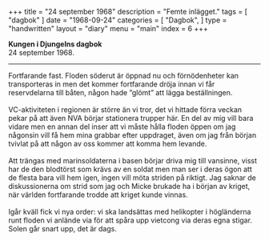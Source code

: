 +++
title = "24 september 1968"
description = "Femte inlägget."
tags = [
    "dagbok"
]
date = "1968-09-24"
categories = [
    "Dagbok",
]
type = "handwritten"
layout = "diary"
menu = "main"
index = 6
+++

<b>Kungen i Djungelns dagbok</b><br/>
24 september 1968.
<hr />

Fortfarande fast. Floden söderut är öppnad nu och förnödenheter kan transporteras in men det kommer fortfarande dröja innan vi får reservdelarna till båten, någon hade ”glömt” att lägga beställningen. 
\
\
VC-aktiviteten i regionen är större än vi tror, det vi hittade förra veckan pekar på att även NVA börjar stationera trupper här. En del av mig vill bara vidare men en annan del inser att vi måste hålla floden öppen om jag någonsin vill få hem mina grabbar efter uppdraget, även om jag från början tvivlat på att någon av oss kommer att komma hem levande. 
\
\
Att trängas med marinsoldaterna i basen börjar driva mig till vansinne, visst har de den blodtörst som krävs av en soldat men man ser i deras ögon att de flesta bara vill hem igen, ingen vill möta striden på riktigt. Jag saknar de diskussionerna om strid som jag och Micke brukade ha i början av kriget, när världen fortfarande trodde att kriget kunde vinnas. 
\
\
Igår kväll fick vi nya order: vi ska landsättas med helikopter i högländerna runt floden vi anlände via för att spåra upp vietcong via deras egna stigar. Solen går snart upp, det är dags. 

